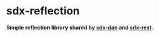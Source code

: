 sdx-reflection
==============

**Simple reflection library shared by
[sdx-dao](https://github.com/hashiprobr/sdx-java-dao) and
[sdx-rest](https://github.com/hashiprobr/sdx-java-rest).**
